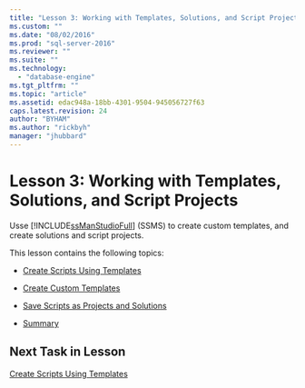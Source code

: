 ```yaml
---
title: "Lesson 3: Working with Templates, Solutions, and Script Projects | Microsoft Docs"
ms.custom: ""
ms.date: "08/02/2016"
ms.prod: "sql-server-2016"
ms.reviewer: ""
ms.suite: ""
ms.technology: 
  - "database-engine"
ms.tgt_pltfrm: ""
ms.topic: "article"
ms.assetid: edac948a-18bb-4301-9504-945056727f63
caps.latest.revision: 24
author: "BYHAM"
ms.author: "rickbyh"
manager: "jhubbard"
---
```

# Lesson 3: Working with Templates, Solutions, and Script Projects
Usse [!INCLUDE[ssManStudioFull](../../includes/ssmanstudiofull-md.md)] (SSMS) to create custom templates, and create solutions and script projects.  
  
This lesson contains the following topics:  
  
-   [Create Scripts Using Templates](https://msdn.microsoft.com/library/ms170113.aspx)  
  
-   [Create Custom Templates](https://msdn.microsoft.com/library/ms166841.aspx)  
  
-   [Save Scripts as Projects and Solutions](https://msdn.microsoft.com/library/ms167154.aspx)  
  
-   [Summary](https://msdn.microsoft.com/library/ms170152.aspx)  
  
## Next Task in Lesson  
[Create Scripts Using Templates](../../tools/sql-server-management-studio/lesson-3-1-create-scripts-using-templates.md)  
  
  
  

